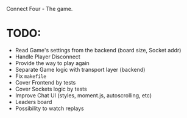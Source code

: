 Connect Four - The game.

# TODO:
* Read Game's settings from the backend (board size, Socket addr)
* Handle Player Disconnect
* Provide the way to play again
* Separate Game logic with transport layer (backend)
* Fix `makefile`
* Cover Frontend by tests
* Cover Sockets logic by tests
* Improve Chat UI (styles, moment.js, autoscrolling, etc)
* Leaders board
* Possibility to watch replays
